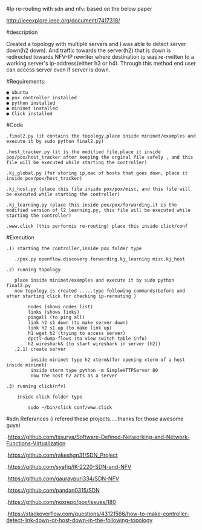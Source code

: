 #Ip re-routing with sdn and nfv: based on the below paper

http://ieeexplore.ieee.org/document/7417318/

#description

Created a topology with multiple servers and I was able to detect server down(h2 down). And traffic
towards the server(h2) that is down is redirected towards NFV-IP rewriter where destination
ip was re-rwitten to a working server's ip-address(either h3 or h4). Through this method end user can
access server even if server is down.

#Requirements: 

    ● ubuntu
    ● pox controller installed
    ● python installed 
    ● mininet installed
    ● Click installed 
        
#Code
        
    .final2.py (it contains the topology,place inside mininet/examples and execute it by sudo python final2.py)

    .host_tracker.py (it is the modified file,place it inside pox/pox/host_tracker after keeping the orginal file safely , and this file will be executed while starting the controller)

    .kj_global.py (for storing ip,mac of hosts that goes down, place it inside pox/pox/host_tracker)

    .kj_host.py (place this file inside pox/pox/misc, and this file will be executed while starting the controller)
       
    .kj_learning.py (place this inside pox/pox/forwarding,it is the modified version of l2_learning.py, this file will be executed while starting the controller)
    
    .www.click (this performis re-routing) place this inside click/conf 

#Execution
	
	.1) starting the controller,inside pox folder type

       ./pox.py openflow.discovery forwarding.kj_learning misc.kj_host
    
    .2) running topology

       place inside mininet/examples and execute it by sudo python final2.py 
       now topology is created .....type following commands(before and after starting click for checking ip-rerouting )
       
       		nodes (shows nodes list)
       		links (shows links)
       		pingall (to ping all)
       		link h2 s1 down (to make server down)
       		link h2 s1 up (to make link up)
       		h1 wget h2 (trying to access server)
   			dpctl-dump-flows (to view switch table info)
            h2 wireshark& (to start wireshark in server (h2))
       .2.1) create server 

             inside mininet type h2 xterm&(for opening xterm of a host inside mininet)
             inside xterm type python -m SimpleHTTPServer 80
             now the host h2 acts as a server

    .3) running click(nfv)
        
        inside click folder type

            sudo ~/bin/click conf/www.click  

#sdn Referances (i refered these projects.....thanks for those awesome guys)

   .https://github.com/tssurya/Software-Defined-Networking-and-Network-Functions-Virtualization

   .https://github.com/rakeshgn31/SDN_Project

   .https://github.com/syafiq/IK-2220-SDN-and-NFV

   .https://github.com/gauravpuri334/SDN-NFV

   .https://github.com/pandan0315/SDN

   .https://github.com/noxrepo/pox/issues/180

   .https://stackoverflow.com/questions/43121566/how-to-make-controller-detect-link-down-or-host-down-in-the-following-topology